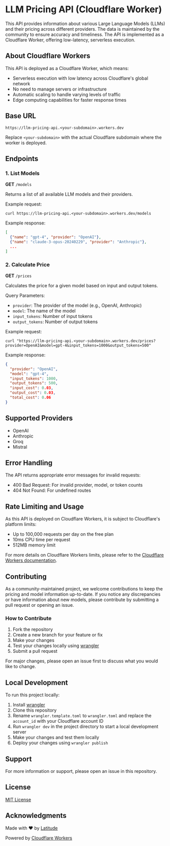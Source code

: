 # LLM Pricing API (Cloudflare Worker)

This API provides information about various Large Language Models (LLMs) and their pricing across different providers. The data is maintained by the community to ensure accuracy and timeliness. The API is implemented as a Cloudflare Worker, offering low-latency, serverless execution.

## About Cloudflare Workers

This API is deployed as a Cloudflare Worker, which means:
- Serverless execution with low latency across Cloudflare's global network
- No need to manage servers or infrastructure
- Automatic scaling to handle varying levels of traffic
- Edge computing capabilities for faster response times

## Base URL

```
https://llm-pricing-api.<your-subdomain>.workers.dev
```

Replace `<your-subdomain>` with the actual Cloudflare subdomain where the worker is deployed.

## Endpoints

### 1. List Models

**GET** `/models`

Returns a list of all available LLM models and their providers.

Example request:
```
curl https://llm-pricing-api.<your-subdomain>.workers.dev/models
```

Example response:
```json
[
  {"name": "gpt-4", "provider": "OpenAI"},
  {"name": "claude-3-opus-20240229", "provider": "Anthropic"},
  ...
]
```

### 2. Calculate Price

**GET** `/prices`

Calculates the price for a given model based on input and output tokens.

Query Parameters:
- `provider`: The provider of the model (e.g., OpenAI, Anthropic)
- `model`: The name of the model
- `input_tokens`: Number of input tokens
- `output_tokens`: Number of output tokens

Example request:
```
curl "https://llm-pricing-api.<your-subdomain>.workers.dev/prices?provider=OpenAI&model=gpt-4&input_tokens=1000&output_tokens=500"
```

Example response:
```json
{
  "provider": "OpenAI",
  "model": "gpt-4",
  "input_tokens": 1000,
  "output_tokens": 500,
  "input_cost": 0.03,
  "output_cost": 0.03,
  "total_cost": 0.06
}
```

## Supported Providers

- OpenAI
- Anthropic
- Groq
- Mistral

## Error Handling

The API returns appropriate error messages for invalid requests:
- 400 Bad Request: For invalid provider, model, or token counts
- 404 Not Found: For undefined routes

## Rate Limiting and Usage

As this API is deployed on Cloudflare Workers, it is subject to Cloudflare's platform limits:
- Up to 100,000 requests per day on the free plan
- 10ms CPU time per request
- 512MB memory limit

For more details on Cloudflare Workers limits, please refer to the [Cloudflare Workers documentation](https://developers.cloudflare.com/workers/platform/limits/).

## Contributing

As a community-maintained project, we welcome contributions to keep the pricing and model information up-to-date. If you notice any discrepancies or have information about new models, please contribute by submitting a pull request or opening an issue.

### How to Contribute

1. Fork the repository
2. Create a new branch for your feature or fix
3. Make your changes
4. Test your changes locally using [wrangler](https://developers.cloudflare.com/workers/cli-wrangler/install-update)
5. Submit a pull request

For major changes, please open an issue first to discuss what you would like to change.

## Local Development

To run this project locally:

1. Install [wrangler](https://developers.cloudflare.com/workers/cli-wrangler/install-update)
2. Clone this repository
3. Rename `wrangler.template.toml` to `wrangler.toml` and replace the `account_id` with your Cloudflare account ID
4. Run `wrangler dev` in the project directory to start a local development server
5. Make your changes and test them locally
6. Deploy your changes using `wrangler publish`

## Support

For more information or support, please open an issue in this repository.

## License

[MIT License](LICENSE)

## Acknowledgments

Made with ❤️ by [Latitude](https://latitude.so)

Powered by [Cloudflare Workers](https://workers.cloudflare.com/)